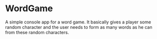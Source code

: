 # WordGame
 A simple console app for a word game. It basically gives a player some random character and the user needs to form as many words as he can from these random characters.
 
